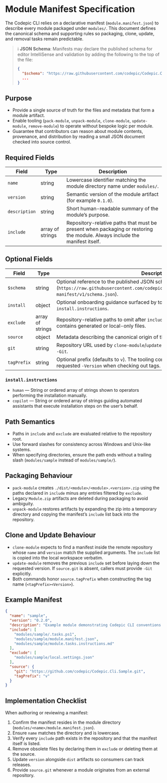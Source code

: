# Module Manifest Specification

The Codepic CLI relies on a declarative manifest (`module.manifest.json`) to describe every module packaged under `modules/`. This document defines the canonical schema and supporting rules so packaging, clone, update, and removal tasks remain predictable.

> ℹ️ **JSON Schema**: Manifests may declare the published schema for editor IntelliSense and validation by adding the following to the top of the file:
> ```json
> {
>   "$schema": "https://raw.githubusercontent.com/codepic/Codepic.Cli/main/schema/cli/module-manifest/v1/schema.json",
>   ...
> }
> ```

## Purpose

- Provide a single source of truth for the files and metadata that form a module artifact.
- Enable tooling (`pack-module`, `unpack-module`, `clone-module`, `update-module`, `remove-module`) to operate without bespoke logic per module.
- Guarantee that contributors can reason about module contents, provenance, and distribution by reading a small JSON document checked into source control.

## Required Fields

| Field         | Type             | Description                                                                                                                |
| ------------- | ---------------- | -------------------------------------------------------------------------------------------------------------------------- |
| `name`        | string           | Lowercase identifier matching the module directory name under `modules/`.                                                  |
| `version`     | string           | Semantic version of the module artifact (for example `0.1.0`).                                                             |
| `description` | string           | Short human-readable summary of the module’s purpose.                                                                      |
| `include`     | array of strings | Repository-relative paths that must be present when packaging or restoring the module. Always include the manifest itself. |

## Optional Fields

| Field       | Type             | Description                                                                                                                                               |
| ----------- | ---------------- | --------------------------------------------------------------------------------------------------------------------------------------------------------- |
| `$schema`   | string           | Optional reference to the published JSON schema (`https://raw.githubusercontent.com/codepic/Codepic.Cli/main/schema/cli/module-manifest/v1/schema.json`). |
| `install`   | object           | Optional onboarding guidance surfaced by tooling. Recognized properties live under `install.instructions`.                                               |
| `exclude`   | array of strings | Repository-relative paths to omit after `include` resolution. Useful when a directory contains generated or local-only files.                             |
| `source`    | object           | Metadata describing the canonical origin of the module. Recognized properties:                                                                            |
| `git`       | string           | Repository URL used by `clone-module`/`update-module` when a caller does not provide `-Git`.                                                              |
| `tagPrefix` | string           | Optional prefix (defaults to `v`). The tooling concatenates this value with the requested `-Version` when checking out tags.                              |

### `install.instructions`

- `human` — String or ordered array of strings shown to operators performing the installation manually.
- `copilot` — String or ordered array of strings guiding automated assistants that execute installation steps on the user’s behalf.

## Path Semantics

- Paths in `include` and `exclude` are evaluated relative to the repository root.
- Use forward slashes for consistency across Windows and Unix-like systems.
- When specifying directories, ensure the path ends without a trailing slash (`modules/sample` instead of `modules/sample/`).

## Packaging Behaviour

- `pack-module` creates `./dist/<module>/<module>.<version>.zip` using the paths declared in `include` minus any entries filtered by `exclude`.
- Legacy `Module.zip` artifacts are deleted during packaging to avoid ambiguity.
- `unpack-module` restores artifacts by expanding the zip into a temporary directory and copying the manifest’s `include` list back into the repository.

## Clone and Update Behaviour

- `clone-module` expects to find a manifest inside the remote repository whose `name` and `version` match the supplied arguments. The `include` list is copied into the local workspace verbatim.
- `update-module` removes the previous `include` set before laying down the requested version. If `source.git` is absent, callers must provide `-Git` explicitly.
- Both commands honor `source.tagPrefix` when constructing the tag name (`<tagPrefix><Version>`).

## Example Manifest

```json
{
  "name": "sample",
  "version": "0.2.0",
  "description": "Example module demonstrating Codepic CLI conventions.",
  "include": [
    "modules/sample/.tasks.ps1",
    "modules/sample/module.manifest.json",
    "modules/sample/module.tasks.instructions.md"
  ],
  "exclude": [
    "modules/sample/local.settings.json"
  ],
  "source": {
    "git": "https://github.com/codepic/Codepic.Cli.Sample.git",
    "tagPrefix": "v"
  }
}
```

## Implementation Checklist

When authoring or reviewing a manifest:

1. Confirm the manifest resides in the module directory (`modules/<name>/module.manifest.json`).
2. Ensure `name` matches the directory and is lowercase.
3. Verify every `include` path exists in the repository and that the manifest itself is listed.
4. Remove obsolete files by declaring them in `exclude` or deleting them at the source.
5. Update `version` alongside `dist` artifacts so consumers can track releases.
6. Provide `source.git` whenever a module originates from an external repository.
